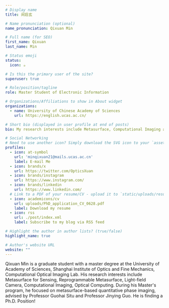```yaml
---
# Display name
title: 闵启玄

# Name pronunciation (optional)
name_pronunciation: Qixuan Min

# Full name (for SEO)
first_name: Qixuan
last_name: Min

# Status emoji
status:
  icon: ☕️

# Is this the primary user of the site?
superuser: true

# Role/position/tagline
role: Master Student of Electronic Information

# Organizations/Affiliations to show in About widget
organizations:
  - name: University of Chinese Academy of Sciences
    url: https://english.ucas.ac.cn/

# Short bio (displayed in user profile at end of posts)
bio: My research interests include Metasurface, Computational Imaging and Light-field Camera.

# Social Networking
# Need to use another icon? Simply download the SVG icon to your `assets/media/icons/` folder.
profiles:
  - icon: at-symbol
    url: 'minqixuan21@mails.ucas.ac.cn'
    label: E-mail Me
  - icon: brands/x
    url: https://twitter.com/OpticsXuan
  - icon: brands/instagram
    url: https://www.instagram.com/
  - icon: brands/linkedin
    url: https://www.linkedin.com/
  # Link to a PDF of your resume/CV - upload it to `static/uploads/resume.pdf`
  - icon: academicons/cv
    url: uploads/PhD_application_CV_0628.pdf
    label: Download my resume
  - icon: rss
    url: ./post/index.xml
    label: Subscribe to my blog via RSS feed

# Highlight the author in author lists? (true/false)
highlight_name: true

# Author's website URL
website: ""
---
```


Qixuan Min is a graduate student with a master degree at the University of Academy of Sciences, Shanghai Institute of Optics and Fine Mechanics, Computational Optical Imaging Lab. His research interests include Metasurface for Sensing, Reprogrammable Metasurface, Light-field Camera, Computational Imaging, Optical Computing. During his Master's program, he focused on metasurface-based quantitative phase imaging, advised by Professor Guohai Situ and Professor Jinying Guo. He is finding a Ph.D. Position!

